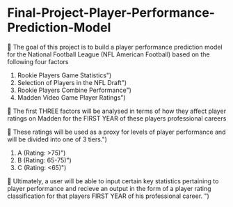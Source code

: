 # Final-Project-Player-Performance-Prediction-Model

🏈 The goal of this project is to build a player performance prediction model for the National Football League (NFL American Football) based on the following four factors
1. Rookie Players Game Statistics")
2. Selection of Players in the NFL Draft")
3. Rookie Players Combine Performance") 
4. Madden Video Game Player Ratings") 

🏈 The first THREE factors will be analysed in terms of how they affect player ratings on Madden for the FIRST YEAR of these players professional careers 

🏈 These ratings will be used as a proxy for levels of player performance and will be divided into one of 3 tiers.")
    
1. A (Rating: >75)")
2. B (Rating: 65-75)")
3. C (Rating: <65)") 
   
🏈 Ultimately, a user will be able to input certain key statistics pertaining to player performance and recieve an output in the form of a player rating classification for that players FIRST YEAR of his professional career. ")
